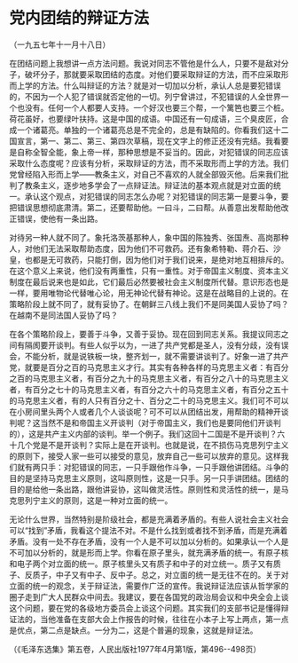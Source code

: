 # 党内团结的辩证方法  
（一九五七年十一月十八日）  
  

在团结问题上我想讲一点方法问题。我说对同志不管他是什么人，只要不是敌对分子，破坏分子，那就要采取团结的态度。对他们要采取辩证的方法，而不应采取形而上学的方法。什么叫辩证的方法？就是对一切加以分析，承认人总是要犯错误的，不因为一个人犯了错误就否定他的一切。列宁曾讲过，不犯错误的人全世界一个也没有。任何一个人都要人支持。一个好汉也要三个帮，一个篱笆也要三个桩。荷花虽好，也要绿叶扶持。这是中国的成语。中国还有一句成语，三个臭皮匠，合成一个诸葛亮。单独的一个诸葛亮总是不完全的，总是有缺陷的。你看我们这十二国宣言，第一、第二、第三、第四次草稿，现在文字上的修正还没有完结。我看要是自称全智全能，象上帝一样，那种思想是不妥当的。因此，对犯错误的同志应该采取什么态度呢？应该有分析，采取辩证的方法，而不采取形而上学的方法。我们党曾经陷入形而上学——教条主义，对自己不喜欢的人就全部毁灭他。后来我们批判了教条主义，逐步地多学会了一点辩证法。辩证法的基本观点就是对立面的统一。承认这个观点，对犯错误的同志怎么办呢？对犯错误的同志第一是要斗争，要把错误思想彻底肃清。第二，还要帮助他。一曰斗，二曰帮。从善意出发帮助他改正错误，使他有一条出路。   
  

对待另一种人就不同了。象托洛茨基那种人，象中国的陈独秀、张国焘、高岗那种人，对他们无法采取帮助态度，因为他们不可救药。还有象希特勒、蒋介石、沙皇，也都是无可救药，只能打倒，因为他们对于我们说来，是绝对地互相排斥的。在这个意义上来说，他们没有两重性，只有一重性。对于帝国主义制度、资本主义制度在最后说来也是如此，它们最后必然要被社会主义制度所代替。意识形态也是一样，要用唯物论代替唯心论，用无神论代替有神论。这是在战略目的上说的。在策略阶段上就不同了，就有妥协了。在朝鲜三八线上我们不是同美国人妥协了吗？在越南不是同法国人妥协了吗？   
  

在各个策略阶段上，要善于斗争，又善于妥协。现在回到同志关系。我提议同志之间有隔阂要开谈判。有些人似乎以为，一进了共产党都是圣人，没有分歧，没有误会，不能分析，就是说铁板一块，整齐划一，就不需要讲谈判了。好象一进了共产党，就要是百分之百的马克思主义才行。其实有各种各样的马克思主义者：有百分之百的马克思主义者，有百分之九十的马克思主义者，有百分之八十的马克思主义者，有百分之七十的马克思主义者，有百分之六十的马克思主义者，有百分之五十的马克思主义者，有的人只有百分之十、百分之二十的马克思主义。我们可不可以在小房间里头两个人或者几个人谈谈呢？可不可以从团结出发，用帮助的精神开谈判呢？这当然不是和帝国主义开谈判（对于帝国主义，我们也是要同他们开谈判的），这是共产主义内部的谈判。举一个例子。我们这回十二国是不是开谈判？六十几个党是不是开谈判？实际上是在开谈判。也就是说，在不损伤马克思列宁主义的原则下，接受人家一些可以接受的意见，放弃自己一些可以放弃的意见。这样我们就有两只手：对犯错误的同志，一只手跟他作斗争，一只手跟他讲团结。斗争的目的是坚持马克思主义原则，这叫原则性，这是一只手。另一只手讲团结。团结的目的是给他一条出路，跟他讲妥协，这叫做灵活性。原则性和灵活性的统一，是马克思列宁主义的原则，这是一种对立面的统一。   
  

无论什么世界，当然特别是阶级社会，都是充满着矛盾的。有些人说社会主义社会可以“找到”矛盾，我看这个提法不对。不是什么找到或者找不到矛盾，而是充满着矛盾。没有一处不存在矛盾，没有一个人是不可以加以分析的。如果承认一个人是不可加以分析的，就是形而上学。你看在原子里头，就充满矛盾的统一。有原子核和电子两个对立面的统一。原子核里头又有质子和中子的对立统一。质子又有质子、反质子，中子又有中子、反中子。总之，对立面的统一是无往不在的。关于对立面的统一的观念，关于辩证法，需要作广泛的宣传。我说辩证法应该从哲学家的圈子走到广大人民群众中间去。我建议，要在各国党的政治局会议和中央全会上谈这个问题，要在党的各级地方委员会上谈这个问题。其实我们的支部书记是懂得辩证法的，当他准备在支部大会上作报告的时候，往往在小本子上写上两点，第一点是优点，第二点是缺点。一分为二，这是个普遍的现象，这就是辩证法。   
  
（《毛泽东选集》第五卷，人民出版社1977年4月第1版，第496--498页）   
  
  
   
  

   
  
  